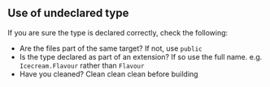 ## Use of undeclared type

If you are sure the type is declared correctly, check the following:
* Are the files part of the same target? If not, use `public`
* Is the type declared as part of an extension? If so use the full name. e.g. `Icecream.Flavour` rather than `Flavour`
* Have you cleaned? Clean clean clean before building

